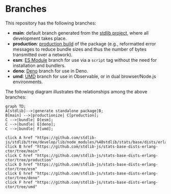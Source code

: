 <!--

@license Apache-2.0

Copyright (c) 2022 The Stdlib Authors.

Licensed under the Apache License, Version 2.0 (the "License");
you may not use this file except in compliance with the License.
You may obtain a copy of the License at

    http://www.apache.org/licenses/LICENSE-2.0

Unless required by applicable law or agreed to in writing, software
distributed under the License is distributed on an "AS IS" BASIS,
WITHOUT WARRANTIES OR CONDITIONS OF ANY KIND, either express or implied.
See the License for the specific language governing permissions and
limitations under the License.

-->

# Branches

This repository has the following branches:

-   **main**: default branch generated from the [stdlib project][stdlib-url], where all development takes place.
-   **production**: [production build][production-url] of the package (e.g., reformatted error messages to reduce bundle sizes and thus the number of bytes transmitted over a network).
-   **esm**: [ES Module][esm-url] branch for use via a `script` tag without the need for installation and bundlers.
-   **deno**: [Deno][deno-url] branch for use in Deno.
-   **umd**: [UMD][umd-url] branch for use in Observable, or in dual browser/Node.js environments.

The following diagram illustrates the relationships among the above branches:

```mermaid
graph TD;
A[stdlib]-->|generate standalone package|B;
B[main] -->|productionize| C[production];
C -->|bundle| D[esm];
C -->|bundle| E[deno];
C -->|bundle| F[umd];

click A href "https://github.com/stdlib-js/stdlib/tree/develop/lib/node_modules/%40stdlib/stats/base/dists/erlang/ctor"
click B href "https://github.com/stdlib-js/stats-base-dists-erlang-ctor/tree/main"
click C href "https://github.com/stdlib-js/stats-base-dists-erlang-ctor/tree/production"
click D href "https://github.com/stdlib-js/stats-base-dists-erlang-ctor/tree/esm"
click E href "https://github.com/stdlib-js/stats-base-dists-erlang-ctor/tree/deno"
click F href "https://github.com/stdlib-js/stats-base-dists-erlang-ctor/tree/umd"
```

[stdlib-url]: https://github.com/stdlib-js/stdlib/tree/develop/lib/node_modules/%40stdlib/stats/base/dists/erlang/ctor
[production-url]: https://github.com/stdlib-js/stats-base-dists-erlang-ctor/tree/production
[deno-url]: https://github.com/stdlib-js/stats-base-dists-erlang-ctor/tree/deno
[umd-url]: https://github.com/stdlib-js/stats-base-dists-erlang-ctor/tree/umd
[esm-url]: https://github.com/stdlib-js/stats-base-dists-erlang-ctor/tree/esm